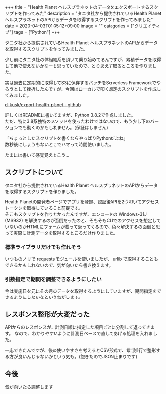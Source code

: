 +++
title = "Health Planet ヘルスプラネットのデータをエクスポートするスクリプトを作ってみた"
description = "タニタ社から提供されているHealth Planet ヘルスプラネットのAPIからデータを取得するスクリプトを作ってみました"
date = 2020-04-03T01:35:12+09:00
image = ""
categories = ["クリエイティブ"]
tags = ["Python"]
+++


タニタ社から提供されているHealth Planet ヘルスプラネットのAPIからデータを取得するスクリプトを作ってみました。


少し前にタニタ社の体組織系を頂いて乗り始めてるんですが、累積データを取得して他で使えないかなーと思っていたので、とりあえず取るところを作りました。

実は過去に定期的に取得してS3に保存するバッチをServerless Frameworkでやろうとして挫折したんですが、今回はローカルで叩く想定のスクリプトを作成してみました。

[d-kusk/export-health-planet - github](https://github.com/d-kusk/export-health-planet)

詳しくはREADMEに書いてますが、Python 3.8.2で作成しました。  
ただ、特に3.8系独特のメソッドを使ったわけではないので、もう少し下のバージョンでも動くのかもしれません。(保証はしません)

「ちょっとしたスクリプトを書くならやっぱりPythonだよね」  
数秒後にしょうもないとこでハマって時間使いました。

たまには書いて感覚覚えとこう…

## スクリプトについて
タニタ社から提供されているHealth Planet ヘルスプラネットのAPIからデータを取得するスクリプトを作りました。

Health Planetの開発者ページでアプリを登録、認証後APIを2つ叩いてアクセストークンを取得していること前提です。  
そこもスクリプトを作りたかったんですが、エンコードの Windows-31J (MS932)  を解決するのが面倒だったのと、そもそもCLIでのアクセスを想定していないのかHTMLにフォームが載って返ってくるので、色々解決するの面倒と思って実際に計測データを取得するところだけ作りました。

### 標準ライブラリだけでも作れそう
いつものノリで requests モジュールを使いましたが、 urlib で取得することもできるかもしれないので、気が向いたら書き換えます。


### 引数指定で期間を調整できるようにしたい
今は実施日を元にその月のデータを取得するようにしていますが、期間指定をできるようにしたいなという気がします。


## レスポンス整形が大変だった
APIからのレスポンスが、計測日順に指定した項目ごとに分割して返ってきます。
なので、わかりやすいように計測日ベースで直してあげる処理を入れました。

一応できたんですが、後の使いやすさを考えるとCSV形式で、1計測1行で整形する方が良いんじゃないかという気も。(飽きたのでJSON止まりです)

## 今後
気が向いたら調整します
